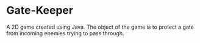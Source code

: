 # Gate-Keeper
A 2D game created using Java. The object of the game is to protect a gate from incoming enemies trying to pass through.

